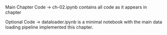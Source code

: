 Main Chapter Code
-> ch-02.ipynb contains all code as it appears in chapter

Optional Code
-> dataloader.ipynb is a minimal notebook with the main data loading pipeline implemented this chapter.